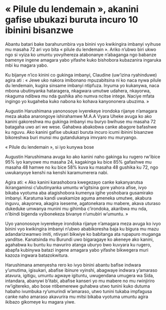 # « Pilule du lendemain », akanini gafise ubukazi buruta incuro 10 ibinini bisanzwe

Abantu batari bake barahurumbira vya binini vyo kwikingira imbanyi vyihuse mu masaha 72 ari vyo bita « pilule du lendemain ». Ariko n’ubwo biri ukwo ngo si vyiza ko umuntu yovyihereza atabonanye n’abaganga ngo babanze bamenye ingene amagara yabo yifashe kuko bishobora kubazanira ingaruka mbi ku magara yabo.

Ku bijanye n’ico kinini co gukinga imbanyi, Claudine (uw’izina ryahinduwe) agira ati : « Jewe uko nakora imibonano mpuzabitsina ni ko naca nywa pilule du lendemain, kugira sinsame imbanyi ntipfuza. Inyuma yo kukanywa, naca mbona ubutinyanka hataragera, nkagwara umutwe udahera, nkayorwa, nkaguma ndibwa mu nda gushika aho numva ncitse intege. Naciye mfata ingingo yo kugaheba kuko nabona ko kohava kanyononera ubuzima. »

Augustin Harushimana yanonosoye ivyerekeye irondoka rijanye n’amagara meza akaba anarongoye ishirahamwe M.A.A Vyara Uheke avuga ko ako kanini gakoreshwa mu gukinga imbanyi mu buryo bwihuse mu masaha 72 batagaha uwo ari we wese. Gahabwa abakobwa canke abagore bafashwe ku nguvu. Ako kanini gafise ubukazi buruta incuro icumi ibinini bisanzwe bikoreshwa buri munsi mu gutandukanya imvyaro mu muryango.

« Pilule du lendemain », si iyo kunywa bose

Augustin Harushimana avuga ko ako kanini naho gakinga ku rugero rw’ibice 95% iyo kanyowe mu masaha 24, kagakinga ku bice 85% gafashwe mu masaha 48 hamwe no ku bice 58% kuva ku masaha 48 gushika ku 72, ngo uwukanyoye kenshi na kenshi karamumerera nabi.

Agira ati: « Ako kanini karashobora kwegezayo canke kakanyarutsa ikirangaminsi c’ubutinyanka umuntu w’igitsina gore yahora afise, ivyo bikaba vyotuma aba atagishobora kumenya igihe yoshobara gusamirako imbanyi. Karatuma kandi uwakamize aguma ameneka umutwe, akabura inguvu, akayorwa, akagira iseseme, agatonekara mu mabere, akava uturaso dukeduke umwanya munini mu gihimba c’irondoka, akaribwa mu nda, n’ibindi bigenda vyibonekeza bivanye n’umubiri w’umuntu. »

Uyo yanonosoye ivyerekeye irondoka rijanye n’amagara meza avuga ko ivyo binini vyo kwikingira imbanyi n’ubwo ababikoresha baja ku bigura mu mazu adandarizwamwo imiti, ntivyari bikwiye ko babitanga ata rupapuro muganga yanditse. Kanatsinda mu Burundi uwo bigaragaye ko akeneye ako kanini, agahabwa ku buntu ku mavuriro atanga uburyo bwo kuvyara ku rugero, abapfa kubinywa batazi ingene amagara yabo yifashe bikwegera muri kazoza ingwara batazokwitura.

Harushimana amenyesha rero ko ivyo binini abantu bafise indwara y’umutima, igisukari, abafise ibinure vyinshi, abagwaye indwara y’amaraso atavura, igitigu, umuntu agwaye igituntu, uwugendana umugera wa Sida, intandara, abanywi b’itabi, abafise kanseri yo mu mabere no mu rwinjiriro rw’igitereko, abo bose ntibemerewe guhabwa utwo tunini kuko dutuma habaho ivumbuka ry’umurindi w’amaraso, utwo tunini tukaba impfagusa canke naho amaraso akavurira mu mitsi bikaba vyotuma umuntu agira ikibazo gikomeye ku magara yiwe.